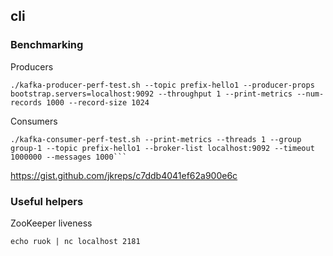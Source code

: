 ## cli

### Benchmarking

Producers
```
./kafka-producer-perf-test.sh --topic prefix-hello1 --producer-props bootstrap.servers=localhost:9092 --throughput 1 --print-metrics --num-records 1000 --record-size 1024
```

Consumers
```
./kafka-consumer-perf-test.sh --print-metrics --threads 1 --group group-1 --topic prefix-hello1 --broker-list localhost:9092 --timeout 1000000 --messages 1000```
```

https://gist.github.com/jkreps/c7ddb4041ef62a900e6c

### Useful helpers

ZooKeeper liveness
```
echo ruok | nc localhost 2181
```

